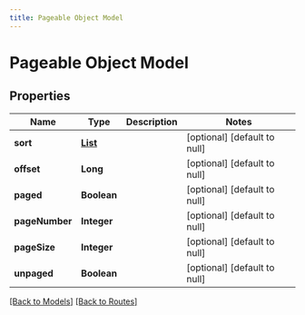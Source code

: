 ```yaml
---
title: Pageable Object Model
---
```


# Pageable Object Model
## Properties

| Name | Type | Description | Notes |
|------------ | ------------- | ------------- | -------------|
| **sort** | [**List**](SortObject) |  | [optional] [default to null] |
| **offset** | **Long** |  | [optional] [default to null] |
| **paged** | **Boolean** |  | [optional] [default to null] |
| **pageNumber** | **Integer** |  | [optional] [default to null] |
| **pageSize** | **Integer** |  | [optional] [default to null] |
| **unpaged** | **Boolean** |  | [optional] [default to null] |

[[Back to Models]](../overview#models) [[Back to Routes]](../overview#routes)

